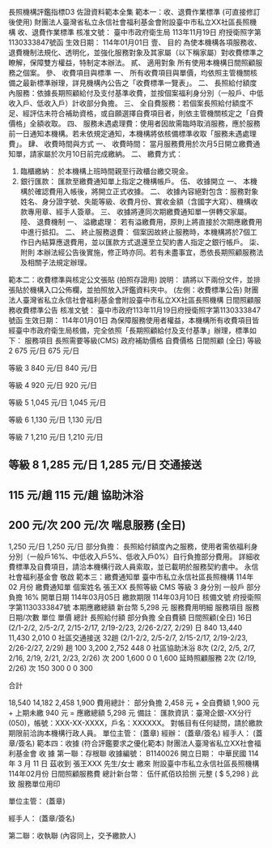 長照機構評鑑指標D3 佐證資料範本全集
範本一：收、退費作業標準 (可直接修訂後使用)
財團法人臺灣省私立永信社會福利基金會附設臺中市私立XX社區長照機構
收、退費作業標準
核准文號： 臺中市政府衛生局 113年11月19日 府授衛照字第1130333847號函
生效日期： 114年01月01日
壹、 目的
為使本機構各項服務收、退費機制法規化、透明化，並強化服務對象及其家屬（以下稱家屬）對收費標準之瞭解，保障雙方權益，特制定本辦法。
貳、 適用對象
所有使用本機構日間照顧服務之個案。
參、 收費項目與標準
一、 所有收費項目與單價，均依照主管機關核備之最新標準辦理，詳見機構內公告之「收費標準一覽表」。
二、 長照給付額度內服務：依據長期照顧給付及支付基準收費，並按個案福利身分別（一般戶、中低收入戶、低收入戶）計收部分負擔。
三、 全自費服務：若個案長照給付額度不足、經評估未符合補助資格，或自願選擇自費項目者，則依主管機關核定之「自費價格」全額收取。
四、 服務未遇處理費：使用者因故需臨時取消服務，應於服務前一日通知本機構。若未依規定通知，本機構將依核備標準收取「服務未遇處理費」。
肆、 收費時間與方式
一、 收費時間： 當月服務費用於次月5日開立繳費通知單，請家屬於次月10日前完成繳納。
二、 繳費方式：
1. 臨櫃繳納： 於本機構上班時間親至行政櫃台繳交現金。
2. 銀行匯款： 匯款至繳費通知單上指定之機構帳戶。
伍、 收據開立
一、 本機構於確認費用入帳後，將開立正式收據。
二、 收據內容絕對包含：服務對象姓名、身分證字號、失能等級、收費月份、實收金額（含國字大寫）、機構收款專用章、經手人簽章。
三、 收據將連同次期繳費通知單一併轉交家屬。
陸、 退費機制
一、 溢繳處理： 若有溢繳費用，原則上將直接於次期應繳費用中進行抵扣。
二、 終止服務退費： 個案因故終止服務時，本機構將於7個工作日內結算應退費用，並以匯款方式退還至立契約書人指定之銀行帳戶。
柒、 附則
本辦法經公告後實施，修正時亦同。若有未盡事宜，悉依長期照顧服務法及相關子法規定辦理。

範本二：收費標準與核定公文張貼 (拍照存證用)
說明： 請將以下兩份文件，並排張貼於機構入口公佈欄，並拍照放入評鑑資料夾中。
(左側：收費標準公告)
財團法人臺灣省私立永信社會福利基金會附設臺中市私立XX社區長照機構
日間照顧服務收費標準公告
核准文號： 臺中市政府113年11月19日府授衛照字第1130333847號函
生效日期： 114年01月01日
為保障服務使用者權益，本機構所有收費項目皆經臺中市政府衛生局核備，完全依照「長期照顧給付及支付基準」辦理，標準如下：
服務項目
長照需要等級(CMS)
政府補助價格
自費價格
日間照顧 (全日)
等級 2
675 元/日
675 元/日

等級 3
840 元/日
840 元/日

等級 4
920 元/日
920 元/日

等級 5
1,045 元/日
1,045 元/日

等級 6
1,130 元/日
1,130 元/日

等級 7
1,210 元/日
1,210 元/日

等級 8
1,285 元/日
1,285 元/日
交通接送
-
115 元/趟
115 元/趟
協助沐浴
-
200 元/次
200 元/次
喘息服務 (全日)
-
1,250 元/日
1,250 元/日
部分負擔： 長照給付額度內之服務，使用者需依福利身分別（一般戶16%、中低收入戶5%、低收入戶0%）自行負擔部分費用。
詳細收費標準及自費項目，請洽本機構行政人員索取，並已載明於服務契約書中。
永信社會福利基金會 敬啟
範本三：繳費通知單 
臺中市私立永信社區長照機構
114年 02 月份 繳費通知單
個案姓名
張王XX
長照等級
CMS 等級 3
身分別
一般戶
部分負擔
16%
開單日期
114年03月05日
繳款期限
114年03月10日
核備文號
府授衛照字第1130333847號
本期應繳總額
新台幣 5,298 元
服務費用明細
服務項目
服務日期/次數
單位
單價
總計
長照給付額
部分負擔
全自費額
日間照顧(全日)
16日 (2/1-2/2, 2/5-2/7, 2/15-2/17, 2/19-2/23, 2/26-2/27, 2/29)
日
840
13,440
11,430
2,010
0
社區交通接送
32趟
(2/1-2/2, 2/5-2/7, 2/15-2/17, 2/19-2/23, 2/26-2/27, 2/29)
趟
100
3,200
2,752
448
0
社區協助沐浴
8次 (2/2, 2/5, 2/7, 2/16, 2/19, 2/21, 2/23, 2/26)
次
200
1,600
0
0
1,600
延時照顧服務
2次 (2/19, 2/26)
次
150
300
0
0
300


合計

18,540
14,182
2,458
1,900
費用總計： 部分負擔 2,458 元 + 全自費額 1,900 元 + 上期未繳 940 元 = 應繳總額 5,298 元
備註：
匯款資訊：臺灣企銀-XX分行(050)，帳號：XXX-XX-XXXX，戶名：XXXXXX。
對帳目有任何疑問，請於繳款期限前洽詢本機構行政人員。
單位主管： (蓋章)
經辦： (蓋章/簽名)
經手人： (蓋章/簽名)
範本四：收據 (符合評鑑要求之優化範本)
財團法人臺灣省私立XX社會福利基金會 收 據
第一聯：存根聯
收據編號： B1140026
開立日期： 中華民國 114 年 3 月 11 日
茲收到 張王XXX 先生/女士
繳來 附設臺中市私立永信社區長照機構 114年02月份 日間照顧服務費
總計新台幣： 伍仟貳佰玖拾捌 元整 ( $ 5,298 )
此致
服務單位用印

單位主管： (蓋章)

經手人： (蓋章/簽名)







第二聯：收執聯 (內容同上，交予繳款人)